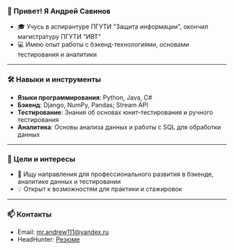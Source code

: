 ### 👋 Привет! Я Андрей Савинов

- 🎓 Учусь в аспирантуре ПГУТИ "Защита информации", окончил магистратуру ПГУТИ "ИВТ"
- 💻 Имею опыт работы с бэкенд-технологиями, основами тестирования и аналитики

---

### 🛠 Навыки и инструменты

- **Языки программирования**: Python, Java, C#
- **Бэкенд**: Django, NumPy, Pandas; Stream API
- **Тестирование**: Знания об основах юнит-тестирования и ручного тестирования
- **Аналитика**: Основы анализа данных и работы с SQL для обработки данных

---

### 🎯 Цели и интересы

- 🚀 Ищу направления для профессионального развития в бэкенде, аналитике данных и тестировании
- 💡 Открыт к возможностям для практики и стажировок

---

### 📫 Контакты
- Email: mr.andrew111@yandex.ru
- HeadHunter: [Резюме](https://hh.ru/resume/acb61b37ff0902a96b0039ed1f726953533142)
